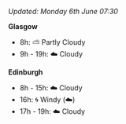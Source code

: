 *Updated: Monday 6th June 07:30*

**Glasgow**

* 8h: :partly_sunny: Partly Cloudy
* 9h - 19h: :cloud: Cloudy

**Edinburgh**

* 8h - 15h: :cloud: Cloudy
* 16h: :cyclone: Windy (:cloud:)
* 17h - 19h: :cloud: Cloudy
